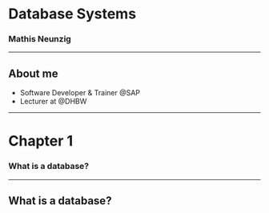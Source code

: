 # Database Systems
### Mathis Neunzig

---

## About me

* Software Developer & Trainer @SAP
* Lecturer at @DHBW

---

# Chapter 1
### What is a database?

----

## What is a database?